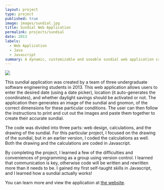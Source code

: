 ```yaml
---
layout: project
type: project
published: true
image: images/sundial.jpg
title: Sundial Web Application
permalink: projects/sundial
date: 2013
labels:
  - Web Application
  - Java
  - Javascript
summary: A dynamic, customizable and useable sundial web application created by three undergraduate CS students for Software Engineering II.
---
```


<img class="ui medium right floated rounded image" src="{{ site.baseurl }}/images/micromouse-robot.png">

This sundial application was created by a team of three undergraduate software engineering students in 2013. This web application allows users to enter the desired date (using a date picker), location (it auto-generates the coordinates), and whether daylight savings should be activated or not. The application then generates an image of the sundial and gnomon, of the correct dimensions for these particular conditions. The user can then follow the instructions to print and cut out the images and paste them together to create their accurate sundial.

The code was divided into three parts: web design, calculations, and the drawing of the sundial. For this particular project, I focused on the drawing of the sundial, but in an earlier version, I coded the calculations as well. Both the drawing and the calculations are coded in Javascript.

By completing the project, I learned a few of the difficulties and conveniences of programming as a group using version control. I learned that communication is key, otherwise code will be written and rewritten more than it needs to be. I gained my first self-taught skills in Javascript, and I learned how a sundial actually works!

You can learn more and view the application at [the website](http://www-ee.eng.hawaii.edu/~mmouse/about.html).
